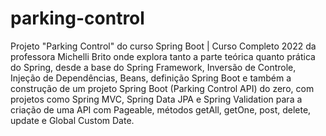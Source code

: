 # parking-control
Projeto "Parking Control" do curso Spring Boot | Curso Completo 2022 da professora Michelli Brito onde explora tanto a parte teórica quanto prática do Spring, 
desde a base do Spring Framework, Inversão de Controle, Injeção de Dependências, Beans, definição Spring Boot e também a construção de um projeto Spring Boot 
(Parking Control API) do zero, com projetos como Spring MVC, Spring Data JPA e Spring Validation para a criação de uma API com Pageable, 
métodos getAll, getOne, post, delete, update e Global Custom Date.
